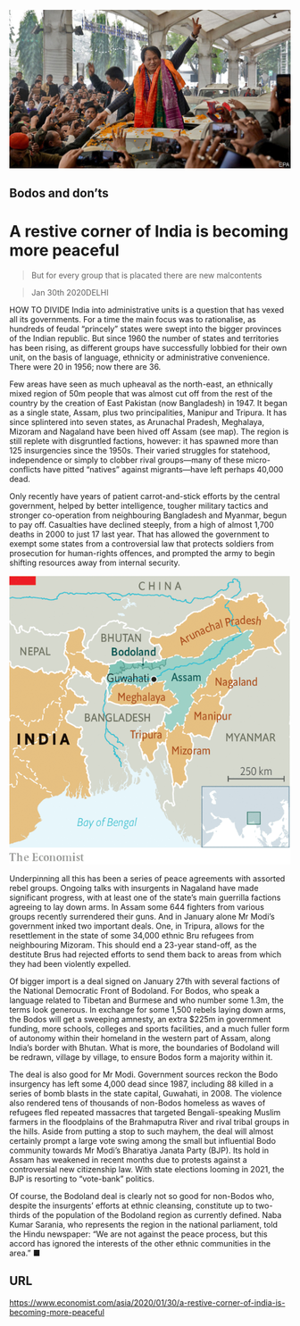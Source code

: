 ![](./images/20200201_ASP002.jpg)

## Bodos and don’ts

# A restive corner of India is becoming more peaceful

> But for every group that is placated there are new malcontents

> Jan 30th 2020DELHI

HOW TO DIVIDE India into administrative units is a question that has vexed all its governments. For a time the main focus was to rationalise, as hundreds of feudal “princely” states were swept into the bigger provinces of the Indian republic. But since 1960 the number of states and territories has been rising, as different groups have successfully lobbied for their own unit, on the basis of language, ethnicity or administrative convenience. There were 20 in 1956; now there are 36.

Few areas have seen as much upheaval as the north-east, an ethnically mixed region of 50m people that was almost cut off from the rest of the country by the creation of East Pakistan (now Bangladesh) in 1947. It began as a single state, Assam, plus two principalities, Manipur and Tripura. It has since splintered into seven states, as Arunachal Pradesh, Meghalaya, Mizoram and Nagaland have been hived off Assam (see map). The region is still replete with disgruntled factions, however: it has spawned more than 125 insurgencies since the 1950s. Their varied struggles for statehood, independence or simply to clobber rival groups—many of these micro-conflicts have pitted “natives” against migrants—have left perhaps 40,000 dead.

Only recently have years of patient carrot-and-stick efforts by the central government, helped by better intelligence, tougher military tactics and stronger co-operation from neighbouring Bangladesh and Myanmar, begun to pay off. Casualties have declined steeply, from a high of almost 1,700 deaths in 2000 to just 17 last year. That has allowed the government to exempt some states from a controversial law that protects soldiers from prosecution for human-rights offences, and prompted the army to begin shifting resources away from internal security.

![](./images/20200201_ASM949.png)

Underpinning all this has been a series of peace agreements with assorted rebel groups. Ongoing talks with insurgents in Nagaland have made significant progress, with at least one of the state’s main guerrilla factions agreeing to lay down arms. In Assam some 644 fighters from various groups recently surrendered their guns. And in January alone Mr Modi’s government inked two important deals. One, in Tripura, allows for the resettlement in the state of some 34,000 ethnic Bru refugees from neighbouring Mizoram. This should end a 23-year stand-off, as the destitute Brus had rejected efforts to send them back to areas from which they had been violently expelled.

Of bigger import is a deal signed on January 27th with several factions of the National Democratic Front of Bodoland. For Bodos, who speak a language related to Tibetan and Burmese and who number some 1.3m, the terms look generous. In exchange for some 1,500 rebels laying down arms, the Bodos will get a sweeping amnesty, an extra $225m in government funding, more schools, colleges and sports facilities, and a much fuller form of autonomy within their homeland in the western part of Assam, along India’s border with Bhutan. What is more, the boundaries of Bodoland will be redrawn, village by village, to ensure Bodos form a majority within it.

The deal is also good for Mr Modi. Government sources reckon the Bodo insurgency has left some 4,000 dead since 1987, including 88 killed in a series of bomb blasts in the state capital, Guwahati, in 2008. The violence also rendered tens of thousands of non-Bodos homeless as waves of refugees fled repeated massacres that targeted Bengali-speaking Muslim farmers in the floodplains of the Brahmaputra River and rival tribal groups in the hills. Aside from putting a stop to such mayhem, the deal will almost certainly prompt a large vote swing among the small but influential Bodo community towards Mr Modi’s Bharatiya Janata Party (BJP). Its hold in Assam has weakened in recent months due to protests against a controversial new citizenship law. With state elections looming in 2021, the BJP is resorting to “vote-bank” politics.

Of course, the Bodoland deal is clearly not so good for non-Bodos who, despite the insurgents’ efforts at ethnic cleansing, constitute up to two-thirds of the population of the Bodoland region as currently defined. Naba Kumar Sarania, who represents the region in the national parliament, told the Hindu newspaper: “We are not against the peace process, but this accord has ignored the interests of the other ethnic communities in the area.” ■

## URL

https://www.economist.com/asia/2020/01/30/a-restive-corner-of-india-is-becoming-more-peaceful
